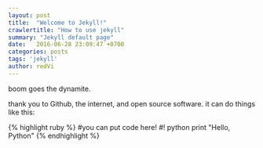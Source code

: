 ```yaml
---
layout: post
title:  "Welcome to Jekyll!"
crawlertitle: "How to use jekyll"
summary: "Jekyll default page"
date:   2016-06-28 23:09:47 +0700
categories: posts
tags: 'jekyll'
author: redVi
---
```


boom goes the dynamite.  

thank you to Github, the internet, and open source software. it can do things like this:  

{% highlight ruby %}
#you can put code here!
#! python
print "Hello, Python"
{% endhighlight %}

